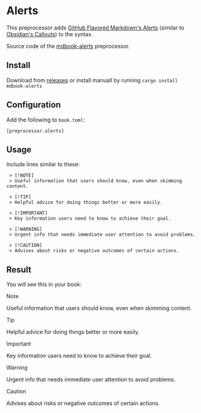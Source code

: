 # Alerts

This preprocessor adds [GitHub Flavored Markdown's Alerts](https://docs.github.com/en/get-started/writing-on-github/getting-started-with-writing-and-formatting-on-github/basic-writing-and-formatting-syntax#alerts)
(similar to [Obsidian's Callouts](https://help.obsidian.md/callouts)) to the syntax.

Source code of the [mdbook-alerts](https://github.com/lambdalisue/rs-mdbook-alerts) preprocessor.

## Install

Download from [releases](https://github.com/lambdalisue/rs-mdbook-alerts/releases) or install manuall by running `cargo install mdbook-alerts`

## Configuration

Add the following to `book.toml`:

```
[preprocessor.alerts]
```

## Usage

Include lines similar to these:

```
 > [!NOTE]
 > Useful information that users should know, even when skimming content.

 > [!TIP]
 > Helpful advice for doing things better or more easily.

 > [!IMPORTANT]
 > Key information users need to know to achieve their goal.

 > [!WARNING]
 > Urgent info that needs immediate user attention to avoid problems.

 > [!CAUTION]
 > Advises about risks or negative outcomes of certain actions.
```

## Result

You will see this in your book:

> [!NOTE]
> Useful information that users should know, even when skimming content.

> [!TIP]
> Helpful advice for doing things better or more easily.

> [!IMPORTANT]
> Key information users need to know to achieve their goal.

> [!WARNING]
> Urgent info that needs immediate user attention to avoid problems.

> [!CAUTION]
> Advises about risks or negative outcomes of certain actions.

